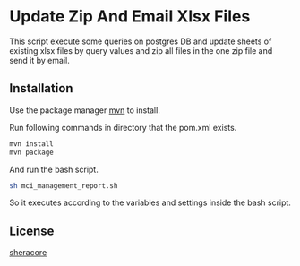 #  Update Zip And Email Xlsx Files

This script execute some queries on postgres DB and update sheets of existing xlsx files by query values and zip all files in the one zip file and send it by email.
## Installation

Use the package manager [mvn](https://www.javahelps.com/2017/10/install-apache-maven-on-linux.html) to install.

Run following commands in directory that the pom.xml exists.
```bash
mvn install
mvn package
```
And run the bash script.
```bash
sh mci_management_report.sh
```
So it executes according to the variables and settings inside the 
 bash script.

## License
[sheracore](https://github.com/lion7472)
